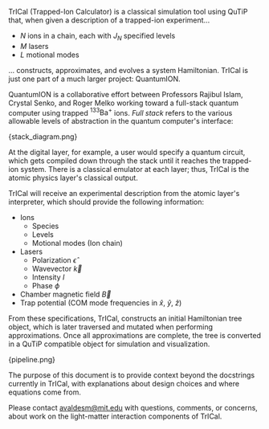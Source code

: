 TrICal (Trapped-Ion Calculator) is a classical simulation tool using QuTiP that, when given a description of a trapped-ion experiment...

- $N$ ions in a chain, each with $J_N$ specified levels
- $M$ lasers
- $L$ motional modes

... constructs, approximates, and evolves a system Hamiltonian. TrICal is just one part of a much larger project: QuantumION.

QuantumION is a collaborative effort between Professors Rajibul Islam, Crystal Senko, and Roger Melko working toward a full-stack quantum computer using trapped $^{133}\text{Ba}^{+}$ ions. _Full stack_ refers to the various allowable levels of abstraction in the quantum computer's interface:

{stack_diagram.png}

At the digital layer, for example, a user would specify a quantum circuit, which gets compiled down through the stack until it reaches the trapped-ion system. There is a classical emulator at each layer; thus, TrICal is the atomic physics layer's classical output.

TrICal will receive an experimental description from the atomic layer's interpreter, which should provide the following information:

- Ions
  - Species
  - Levels
  - Motional modes (Ion chain)
- Lasers
  - Polarization $\hat{\epsilon}$
  - Wavevector $\vec{k}$
  - Intensity $I$
  - Phase $\phi$
- Chamber magnetic field $\vec{B}$
- Trap potential (COM mode frequencies in $\hat{x}$, $\hat{y}$, $\hat{z}$)

From these specifications, TrICal, constructs an initial Hamiltonian tree object, which is later traversed and mutated when performing approximations. Once all approximations are complete, the tree is converted in a QuTiP compatible object for simulation and visualization.

{pipeline.png}

The purpose of this document is to provide context beyond the docstrings currently in TrICal, with explanations about design choices and where equations come from.

Please contact avaldesm@mit.edu with questions, comments, or concerns, about work on the light-matter interaction components of TrICal.
